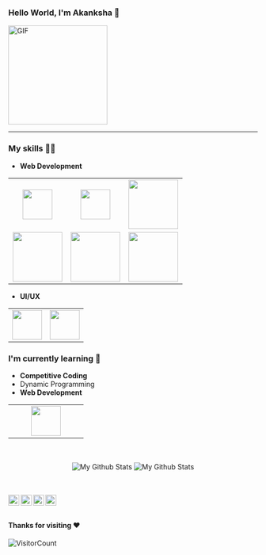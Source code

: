 <!--### Hi there-->

### Hello World, I'm Akanksha :purple_heart:
<img alt="GIF" src="https://media.giphy.com/media/Cmr1OMJ2FN0B2/giphy.gif" width = 200/>

-----
<!--#### I am an individual with a keen eye for details, seeking to advance my growing tech career as a Software Developer and bringing my trouble shooting skills to engineer responsive solutions along with like-minded peers.-->

### My skills :woman_technologist:
<!--- **Competitive Coding**
<table>
<tbody>
 <tr>
<td align="center" width="50%">
<img height=60px src="https://img.icons8.com/color/48/000000/c-plus-plus-logo.png"/> 
</td>

<td align="center" width="50%">
<img height=60px src="https://www.vectorlogo.zone/logos/java/java-ar21.svg"> 
</td>
</tr>
</tbody>
</table>-->

- **Web Development**
<table>
<tbody>
 <tr>
<td align="center" width="33%">
<img height=60px src="https://www.vectorlogo.zone/logos/php/php-ar21.svg"> 
</td>

<td align="center" width="33%">
<img height=60px src="https://www.vectorlogo.zone/logos/mysql/mysql-official.svg"> 
</td>

<td align="center" width="33%">
<img height=100px src="https://www.vectorlogo.zone/logos/wordpress/wordpress-ar21.svg"> 
</td>

</td>

</tr>


<td align="center" width="33%">
<img height=100px src="https://www.vectorlogo.zone/logos/javascript/javascript-ar21.svg"> 
 
<td align="center" width="33%">
<img height=100px src="https://www.vectorlogo.zone/logos/w3_css/w3_css-ar21.svg"> 
</td>

<td align="center" width="33%">
<img height=100px src="https://www.vectorlogo.zone/logos/w3_html5/w3_html5-ar21.svg"> 
</td>
</tbody>
</table>

- **UI/UX**

 <table>
<tbody>
<tr>
<td align="center" width="50%">
<img height=60px src="https://www.vectorlogo.zone/logos/figma/figma-ar21.svg"> 
</td>  
<td align="center" width="50%">
<img height=60px src="https://www.vectorlogo.zone/logos/canva/canva-ar21.svg"> 
</td>
</tr>
</tbody>
</table> 

### I'm currently learning :open_book:
- **Competitive Coding**
- Dynamic Programming
- **Web Development**
<table>
<tbody>
<td align="center" width="50%">
<img height=60px src="https://www.vectorlogo.zone/logos/reactjs/reactjs-ar21.svg"> 
</td>
</tr>
</tbody>
</table>

 
<br>
<p align="center">
<img align="center" src="https://github-readme-stats.vercel.app/api/top-langs/?username=akankshasrivastava1&layout=compact&theme=radical" alt="My Github Stats">
<img align="center" src="https://github-readme-stats.vercel.app/api?username=akankshasrivastava1&&show_icons=true&theme=radical&count_private=true&include_all_commits=true" alt="My Github Stats">
</p>

<br> <br>
 <a href="_">
</a>
<a href="https://www.linkedin.com/in/">
  <img align="left" alt="akanksha's LinkedIn" width="22px" src="https://cdn.jsdelivr.net/npm/simple-icons@v3/icons/linkedin.svg" />
</a>
<a href="https://github.com/akankshasrivastava1">
  <img align="left" alt="akanksha's Github" width="22px" src="https://cdn.jsdelivr.net/npm/simple-icons@v3/icons/github.svg" />
</a>
<a href="https://www.instagram.com/">
  <img align="left" alt=" Instagram" width="22px" src="https://cdn.jsdelivr.net/npm/simple-icons@v3/icons/instagram.svg" />
</a>
<a href="https://www.hackerrank.com/akankshasrivast6">
  <img align="left" alt="akanksha's Hackerrank" width="22px" src="https://cdn.jsdelivr.net/npm/simple-icons@v3/icons/hackerrank.svg" />
</a>
<br><br>

#### Thanks for visiting :heart:
![VisitorCount](https://profile-counter.glitch.me/akankshasrivastava1/count.svg)



<!--
<p align="center">
  <img align="center" src="https://github-readme-stats.vercel.app/api/top-langs/?username=akankshasrivastava1&theme=radical" />
<img align="center" src="https://github-readme-stats.vercel.app/api?username=akankshasrivastava1&&show_icons=true&theme=radical" alt="My Github Stats">
</p>
<a href="https://github.com/akankshasrivastava1">
  <img align="center" src="https://github-readme-stats.vercel.app/api/top-langs/?username=akankshasrivastava1&theme=radical" />
</a>

<!--
**akankshasrivastava1/akankshasrivastava1** is a ✨ _special_ ✨ repository because its `README.md` (this file) appears on your GitHub profile.

Here are some ideas to get you started:

- 🔭 I’m currently working on ...
- 🌱 I’m currently learning ...
- 👯 I’m looking to collaborate on ...
- 🤔 I’m looking for help with ...
- 💬 Ask me about ...
- 📫 How to reach me: ...
- 😄 Pronouns: ...
- ⚡ Fun fact: ...
-->

